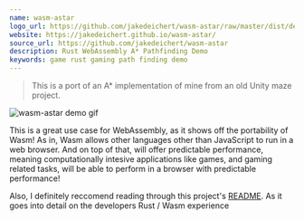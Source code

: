 ```yaml
---
name: wasm-astar
logo_url: https://github.com/jakedeichert/wasm-astar/raw/master/dist/demo.gif
website: https://jakedeichert.github.io/wasm-astar/
source_url: https://github.com/jakedeichert/wasm-astar
description: Rust WebAssembly A* Pathfinding Demo
keywords: game rust gaming path finding demo
---
```


> This is a port of an A\* implementation of mine from an old Unity maze project.

![wasm-astar demo gif](https://github.com/jakedeichert/wasm-astar/raw/master/dist/demo.gif)

This is a great use case for WebAssembly, as it shows off the portability of Wasm! As in, Wasm allows other languages other than JavaScript to run in a web browser. And on top of that, will offer predictable performance, meaning computationally intesive applications like games, and gaming related tasks, will be able to perform in a browser with predictable performance!

Also, I definitely reccomend reading through this project's [README](https://github.com/jakedeichert/wasm-astar). As it goes into detail on the developers Rust / Wasm experience
